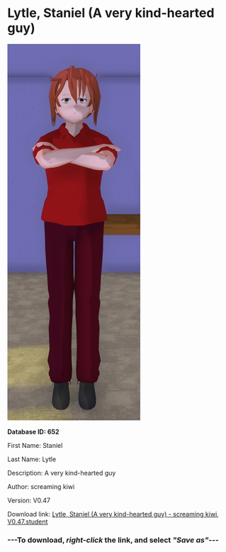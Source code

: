 # Lytle, Staniel (A very kind-hearted guy)

<img src="https://raw.githubusercontent.com/Arbiter1223/Daigaku-Gurashi-Custom-Students/master/Students/Files/Lytle%2C%20Staniel%20(A%20very%20kind-hearted%20guy).png" title="Lytle, Staniel (A very kind-hearted guy) - screaming kiwi, V0.47">

**Database ID: 652**

First Name: Staniel

Last Name: Lytle

Description: A very kind-hearted guy

Author: screaming kiwi

Version: V0.47

Download link: <a href="https://raw.githubusercontent.com/Arbiter1223/Daigaku-Gurashi-Custom-Students/master/Students/Files/Lytle%2C%20Staniel%20(A%20very%20kind-hearted%20guy)%20-%20screaming%20kiwi%2C%20V0.47.student">Lytle, Staniel (A very kind-hearted guy) - screaming kiwi, V0.47.student</a>

### ---**To download, _right-click_ the link, and select _"Save as"_**---
